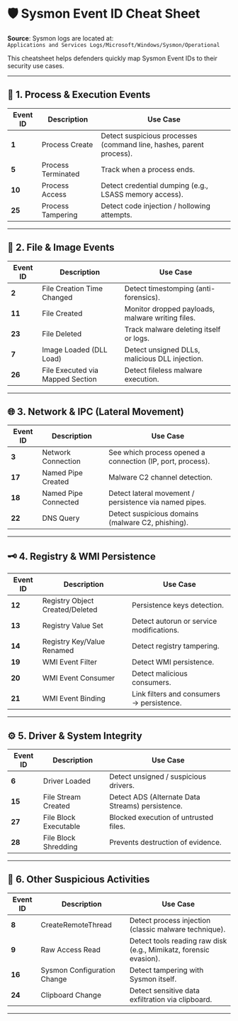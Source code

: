 # 🛡️ Sysmon Event ID Cheat Sheet

**Source**: Sysmon logs are located at:  
`Applications and Services Logs/Microsoft/Windows/Sysmon/Operational`

This cheatsheet helps defenders quickly map Sysmon Event IDs to their security use cases.

---

## 🔐 1. Process & Execution Events

| Event ID | Description        | Use Case |
|----------|-------------------|----------|
| **1**    | Process Create    | Detect suspicious processes (command line, hashes, parent process). |
| **5**    | Process Terminated | Track when a process ends. |
| **10**   | Process Access    | Detect credential dumping (e.g., LSASS memory access). |
| **25**   | Process Tampering | Detect code injection / hollowing attempts. |

---

## 📂 2. File & Image Events

| Event ID | Description              | Use Case |
|----------|--------------------------|----------|
| **2**    | File Creation Time Changed | Detect timestomping (anti-forensics). |
| **11**   | File Created             | Monitor dropped payloads, malware writing files. |
| **23**   | File Deleted             | Track malware deleting itself or logs. |
| **7**    | Image Loaded (DLL Load)  | Detect unsigned DLLs, malicious DLL injection. |
| **26**   | File Executed via Mapped Section | Detect fileless malware execution. |

---

## 🌐 3. Network & IPC (Lateral Movement)

| Event ID | Description            | Use Case |
|----------|------------------------|----------|
| **3**    | Network Connection     | See which process opened a connection (IP, port, process). |
| **17**   | Named Pipe Created     | Malware C2 channel detection. |
| **18**   | Named Pipe Connected   | Detect lateral movement / persistence via named pipes. |
| **22**   | DNS Query              | Detect suspicious domains (malware C2, phishing). |

---

## 🗝️ 4. Registry & WMI Persistence

| Event ID | Description                | Use Case |
|----------|----------------------------|----------|
| **12**   | Registry Object Created/Deleted | Persistence keys detection. |
| **13**   | Registry Value Set         | Detect autorun or service modifications. |
| **14**   | Registry Key/Value Renamed | Detect registry tampering. |
| **19**   | WMI Event Filter           | Detect WMI persistence. |
| **20**   | WMI Event Consumer         | Detect malicious consumers. |
| **21**   | WMI Event Binding          | Link filters and consumers → persistence. |

---

## ⚙️ 5. Driver & System Integrity

| Event ID | Description           | Use Case |
|----------|-----------------------|----------|
| **6**    | Driver Loaded         | Detect unsigned / suspicious drivers. |
| **15**   | File Stream Created   | Detect ADS (Alternate Data Streams) persistence. |
| **27**   | File Block Executable | Blocked execution of untrusted files. |
| **28**   | File Block Shredding  | Prevents destruction of evidence. |

---

## 🚨 6. Other Suspicious Activities

| Event ID | Description               | Use Case |
|----------|---------------------------|----------|
| **8**    | CreateRemoteThread        | Detect process injection (classic malware technique). |
| **9**    | Raw Access Read           | Detect tools reading raw disk (e.g., Mimikatz, forensic evasion). |
| **16**   | Sysmon Configuration Change | Detect tampering with Sysmon itself. |
| **24**   | Clipboard Change          | Detect sensitive data exfiltration via clipboard. |

---

